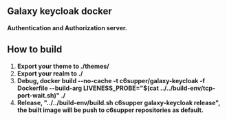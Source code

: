 
## Galaxy keycloak docker
**Authentication and Authorization server.**  

## How to build
1. **Export your theme to ./themes/**
2. **Export your realm to ./**
3. **Debug, docker build --no-cache -t c6supper/galaxy-keycloak -f Dockerfile --build-arg LIVENESS_PROBE="$(cat ../../build-env/tcp-port-wait.sh)" ./**
4. **Release, "../../build-env/build.sh c6supper galaxy-keycloak release", the built image will be push to c6supper repositories as default.**
